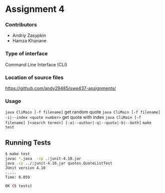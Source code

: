 # Assignment 4

### Contributors
- Andriy Zasypkin
- Hamza Khanane

### Type of interface
Command Line Interface (CLI)

### Location of source files
https://github.com/andy29485/swe437-assignments/

<div style="page-break-after: always;"></div>

### Usage
`java CliMain [-f filename]` get random quote
`java CliMain [-f filename] -i|--index <quote number>` get quote with index
`java CliMain [-f filename] [<search terms>] [-a|--author|-q|--quote|-b|--both]`
`make test`

## Running Tests
```bash
$ make test
javac *.java  -cp .:junit-4.10.jar
java -cp ../:junit-4.10.jar quotes.QuoteListTest 
JUnit version 4.10
.....
Time: 0.059

OK (5 tests)
```


